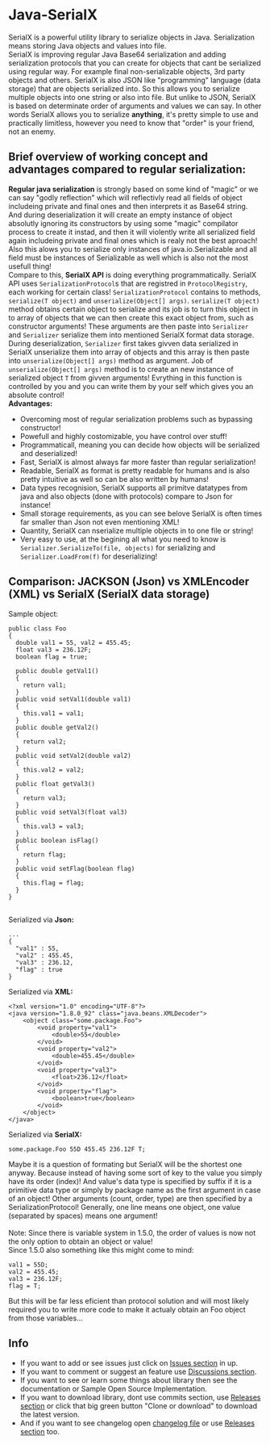 # Java-SerialX
SerialX is a powerful utility library to serialize objects in Java. Serialization means storing Java objects and values into file. <br>
SerialX is improving regular Java Base64 serialization and adding serialization protocols that you can create for objects that cant be serialized using regular way. For example final non-serializable objects, 3rd party objects and others. SerialX is also JSON like "programming" language (data storage) that are objects serialized into. So this allows you to serialize multiple objects into one string or also into file. But unlike to JSON, SerialX is based on determinate order of arguments and values we can say. In other words SerialX allows you to serialize **anything**, it's pretty simple to use and practically limitless, however you need to know that "order" is your friend, not an enemy.
## Brief overview of working concept and advantages compared to regular serialization:
**Regular java serialization** is strongly based on some kind of "magic" or we can say "godly reflection" which will reflectivly read all fields of object includeing private and final ones and then interprets it as Base64 string. And during deserialization it will create an empty instance of object absolutly ignoring its constructors by using some "magic" compilator process to create it instad, and then it will violently write all serialized field again includeing private and final ones which is realy not the best aproach! Also this alows you to serialize only instances of java.io.Serializable and all field must be instances of Serializable as well which is also not the most usefull thing! <br>
Compare to this, **SerialX API** is doing everything programmatically. SerialX API uses ``SerializationProtocol``s that are registred in ``ProtocolRegistry``, each working for certain class! ``SerializationProtocol`` contains to methods, ``serialize(T object)`` and ``unserialize(Object[] args)``. ``serialize(T object)`` method obtains certain object to serialize and its job is to turn this object in to array of objects that we can then create this exact object from, such as constructor arguments! These arguments are then paste into ``Serializer`` and ``Serializer`` serialize them into mentioned SerialX format data storage. During deserialization, ``Serializer`` first takes givven data serialized in SerialX unserialize them into array of objects and this array is then paste into ``unserialize(Object[] args)`` method as argument. Job of ``unserialize(Object[] args)`` method is to create an new instance of serialized object ``T`` from givven arguments! Evrything in this function is controlled by you and you can write them by your self which gives you an absolute control! <br>
**Advantages:**
* Overcoming most of regular serialization problems such as bypassing constructor!
* Powefull and highly costomizable, you have control over stuff!
* Programmaticall, meaning you can decide how objects will be serialized and deserialized!
* Fast, SerialX is almost always far more faster than regular serialization!
* Readable, SerialX as format is pretty readable for humans and is also pretty intuitive as well so can be also written by humans!
* Data types recognision, SerialX supports all primitve datatypes from java and also objects (done with protocols) compare to Json for instance!
* Small storage requirements, as you can see belove SerialX is often times far smaller than Json not even mentioning XML!
* Quantity, SerialX can nserialize multiple objects in to one file or string!
* Very easy to use, at the begining all what you need to know is ``Serializer.SerializeTo(file, objects)`` for serializing and ``Serializer.LoadFrom(f)`` for deserializing!

## Comparison: JACKSON (Json) vs XMLEncoder (XML) vs SerialX (SerialX data storage)
Sample object:
```
public class Foo
{
  double val1 = 55, val2 = 455.45;
  float val3 = 236.12F;
  boolean flag = true;

  public double getVal1()
  {
    return val1;
  }
  public void setVal1(double val1)
  {
    this.val1 = val1;
  }
  public double getVal2()
  {
    return val2;
  }
  public void setVal2(double val2)
  {
    this.val2 = val2;
  }
  public float getVal3()
  {
    return val3;
  }
  public void setVal3(float val3)
  {
    this.val3 = val3;
  }
  public boolean isFlag()
  {
    return flag;
  }
  public void setFlag(boolean flag)
  {
    this.flag = flag;
  }
}
```
##
Serialized via **Json:**
```
...
{
  "val1" : 55,
  "val2" : 455.45,
  "val3" : 236.12,
  "flag" : true 
}
```
Serialized via **XML:**
```
<?xml version="1.0" encoding="UTF-8"?>
<java version="1.8.0_92" class="java.beans.XMLDecoder">
    <object class="some.package.Foo">
        <void property="val1">
            <double>55</double>
        </void>
        <void property="val2">
            <double>455.45</double>
        </void>
        <void property="val3">
            <float>236.12</float>
        </void>
        <void property="flag">
            <boolean>true</boolean>
        </void>
    </object>
</java>
```
Serialized via **SerialX:**
```
some.package.Foo 55D 455.45 236.12F T;
```
Maybe it is a question of formating but SerialX will be the shortest one anyway. Because instead of having some sort of key to the value you simply have its order (index)! 
And value's data type is specified by suffix if it is a primitive data type or simply by package name as the first argument in case of an object! Other arguments (count, order, type) are then specified by a SerializationProtocol! Generally, one line means one object, one value (separated by spaces) means one argument! <br><br>
Note: Since there is variable system in 1.5.0, the order of values is now not the only option to obtain an object or value! <br>
Since 1.5.0 also something like this might come to mind: <br>
```
val1 = 55D;
val2 = 455.45;
val3 = 236.12F;
flag = T;
```
But this will be far less eficient than protocol solution and will most likely required you to write more code to make it actualy obtain an Foo object from those variables...
<br>
## Info
* If you want to add or see issues just click on [Issues section](https://github.com/PetoPetko/Java-SerialX/issues) in up.
* If you want to comment or suggest an feature use [Discussions section](https://github.com/PetoPetko/Java-SerialX/discussions).
* If you want to see or learn some things about library then see the documentation or Sample Open Source Implementation.
* If you want to download library, dont use commits section, use [Releases section](https://github.com/PetoPetko/Java-SerialX/releases) or click that big green button "Clone or download" to download the latest version.
* And if you want to see changelog open [changelog file](Changelog.md) or use [Releases section](https://github.com/PetoPetko/Java-SerialX/releases) too.
